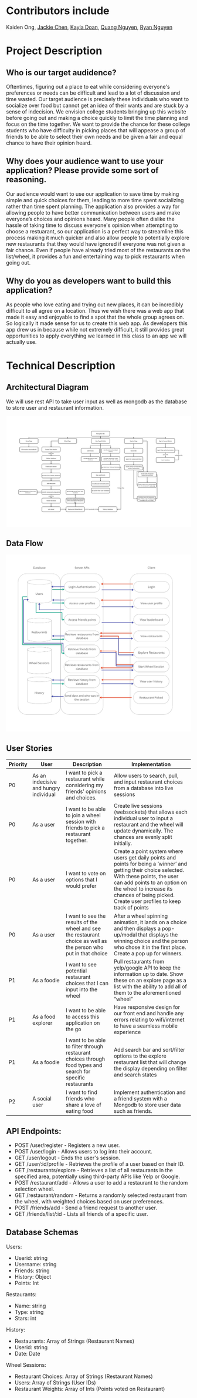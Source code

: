 # Contributors include
Kaiden Ong, [Jackie Chen](https://github.com/JackieKChen), [Kayla Doan](https://github.com/kaylaxdoan), [Quang Nguyen](https://github.com/QwangNguyen), [Ryan Nguyen](https://github.com/ryanngu023)

# Project Description

## Who is our target audidence?
Oftentimes, figuring out a place to eat while considering everyone's preferences or needs can be difficult and lead to a lot of discussion and time wasted. Our target audience is precisely these individuals who want to socialize over food but cannot get an idea of their wants and are stuck by a sense of indecision. We envision college students bringing up this website before going out and making a choice quickly to limit the time planning and focus on the time together. We want to provide the chance for these college students who have difficulty in picking places that will appease a group of friends to be able to select their own needs and be given a fair and equal chance to have their opinion heard.

## Why does your audience want to use your application? Please provide some sort of reasoning. 
Our audience would want to use our application to save time by making simple and quick choices for them, leading to more time spent socializing rather than time spent planning. The application also provides a way for allowing people to have better communication between users and make everyone’s choices and opinions heard. Many people often dislike the hassle of taking time to discuss everyone's opinion when attempting to choose a restuarant, so our application is a perfect way to streamline this process making it much quicker and also allow people to potentially explore new restaurants that they would have ignored if everyone was not given a fair chance. Even if people have already tried most of the restaurants on the list/wheel, it provides a fun and entertaining way to pick restaurants when going out.

## Why do you as developers want to build this application?
As people who love eating and trying out new places, it can be incredibly difficult to all agree on a location. Thus we wish there was a web app that made it easy and enjoyable to find a spot that the whole group agrees on. So logically it made sense for us to create this web app. As developers this app drew us in because while not extremely difficult, it still provides great opportunities to apply everything we learned in this class to an app we will actually use.

# Technical Description

## Architectural Diagram
We will use rest API to take user input as well as mongodb as the database to store user and restaurant information.

![WhenToEat Architectural Diagram](https://github.com/info441-sp24/final-project-WhenToEat/blob/main/public/public/img/User%20Flow.jpg?raw=true)


## Data Flow
![WhenToEat Data Flow](https://github.com/info441-sp24/final-project-WhenToEat/blob/main/public/public/img/Data%20Flow.jpg?raw=true)

## User Stories
| Priority | User | Description | Implementation |
|----------|------|-------------|----------------|
| P0 | As an indecisive and hungry individual | I want to pick a restaurant while considering my friends' opinions and choices. | Allow users to search, pull, and input restaurant choices from a database into live sessions|
| P0 | As a user | I want to be able to join a wheel session with friends to pick a restaurant together. | Create live sessions (websockets) that allows each individual user to input a restaurant and the wheel will update dynamically. The chances are evenly split initially.|
| P0 | As a user | I want to vote on options that I would prefer | Create a point system where users get daily points and points for being a ‘winner’ and getting their choice selected. With these points, the user can add points to an option on the wheel to increase its chances of being picked. Create user profiles to keep track of points |
| P0 | As a user | I want to see the results of the wheel and see the restaurant choice as well as the person who put in that choice | After a wheel spinning animation, it lands on a choice and then displays a pop-up/modal that displays the winning choice and the person who chose it in the first place. Create a pop up for winners. |
| P1 | As a foodie | I want to see potential restaurant choices that I can input into the wheel | Pull restaurants from yelp/google API to keep the information up to date. Show these on an explore page as a list with the ability to add all of them to the aforementioned “wheel” |
| P1 | As a food explorer | I want to be able to access this application on the go | Have responsive design for our front end and handle any errors relating to wifi/internet to have a seamless mobile experience |
| P1 | As a foodie | I want to be able to filter through restaurant choices through food types and search for specific restaurants | Add search bar and sort/filter options to the explore restaurant list that will change the display depending on filter and search states |
| P2 | A social user | I want to find friends who share a love of eating food | Implement authentication and a friend system with a Mongodb to store user data such as friends. |

## API Endpoints:
* POST /user/register - Registers a new user.
* POST /user/login - Allows users to log into their account.
* GET /user/logout - Ends the user's session.
* GET /user/:id/profile - Retrieves the profile of a user based on their ID.
* GET /restaurants/explore - Retrieves a list of all restaurants in the specified area, potentially using third-party APIs like Yelp or Google.
* POST /restaurant/add - Allows a user to add a restaurant to the random selection wheel.
* GET /restaurant/random - Returns a randomly selected restaurant from the wheel, with weighted choices based on user preferences.
* POST /friends/add - Send a friend request to another user.
* GET /friends/list/:id - Lists all friends of a specific user.

## Database Schemas 
Users:
* Userid: string
* Username: string
* Friends: string
* History: Object
* Points: Int


Restaurants:
* Name: string
* Type: string
* Stars: int


History:
* Restaurants: Array of Strings (Restaurant Names)
* Userid: string
* Date: Date

Wheel Sessions:
* Restaurant Choices: Array of Strings (Restaurant Names)
* Users: Array of Strings (User IDs)
* Restaurant Weights: Array of Ints (Points voted on Restaurant)
